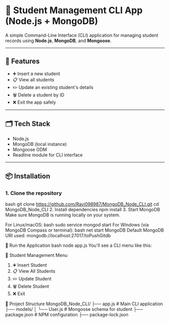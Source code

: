 # 📘 Student Management CLI App (Node.js + MongoDB)

A simple Command-Line Interface (CLI) application for managing student records using **Node.js**, **MongoDB**, and **Mongoose**.

---

## 🔧 Features

- ➕ Insert a new student
- 📋 View all students
- ✏️ Update an existing student's details
- 🗑️ Delete a student by ID
- ❌ Exit the app safely

---

## 🗂️ Tech Stack

- Node.js
- MongoDB (local instance)
- Mongoose ODM
- Readline module for CLI interface

---

## 📦 Installation

### 1. Clone the repository

bash
git clone https://github.com/Ravi098987/MongoDB_Node_CLI.git
cd MongoDB_Node_CLI
2. Install dependencies
npm install
3. Start MongoDB
Make sure MongoDB is running locally on your system.

For Linux/macOS:
bash
sudo service mongod start
For Windows (via MongoDB Compass or terminal):
bash
net start MongoDB
Default MongoDB URI used: mongodb://localhost:27017/toPushGitdb

🚀 Run the Application
bash
node app.js
You'll see a CLI menu like this:

📘 Student Management Menu
1. ➕ Insert Student
2. 📋 View All Students
3. ✏️ Update Student
4. 🗑️ Delete Student
5. ❌ Exit

📂 Project Structure
MongoDB_Node_CLI/
├── app.js             # Main CLI application
├── models/
│   └── User.js        # Mongoose schema for student
├── package.json       # NPM configuration
├── package-lock.json
